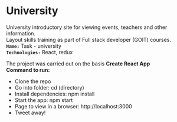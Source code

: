 # University
University introductory site for viewing events, teachers and other information.<br>
Layout skills training as part of Full stack developer (GOIT) courses. <br>
<b>`Name:`</b> Task - university<br>
<b>`Technologies:`</b> React, redux<br>

The project was carried out on the basis **Create React App** </br>
**Command to run:** 
- Clone the repo
- Go into folder: cd (directory)
- Install dependencies: npm install
- Start the app: npm start
- Page to view in a browser: http://localhost:3000
- Tweet away!
